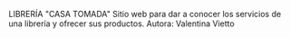 LIBRERÍA "CASA TOMADA"
Sitio web para dar a conocer los servicios de una librería y ofrecer sus productos.
Autora: Valentina Vietto
